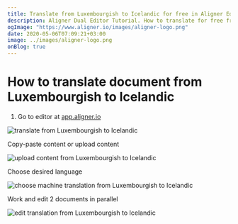 ```yaml
---
title: Translate from Luxembourgish to Icelandic for free in Aligner Editor
description: Aligner Dual Editor Tutorial. How to translate for free from Luxembourgish to Icelandic. Aligner is multilingual document management platform. 
ogImage: "https://www.aligner.io/images/aligner-logo.png"
date: 2020-05-06T07:09:21+03:00
image: ../images/aligner-logo.png
onBlog: true
---
```


# How to translate document from Luxembourgish to Icelandic

1. Go to editor at [app.aligner.io](https://app.aligner.io "Aligner App web page")

![translate from Luxembourgish to Icelandic](../aligner-blank-editor.png "translate from Luxembourgish to Icelandic")

Copy-paste content or upload content

![upload content from Luxembourgish to Icelandic](../aligner-uploaded-document.png "upload content from Luxembourgish to Icelandic")

Choose desired language

![choose machine translation from Luxembourgish to Icelandic](../aligner-language-dropdown.png "choose machine translation from Luxembourgish to Icelandic")

Work and edit 2 documents in parallel

![edit translation from Luxembourgish to Icelandic](../aligner-double-sitded-editor.png "edit translation from Luxembourgish to Icelandic")

